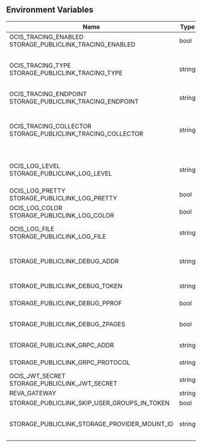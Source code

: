 ## Environment Variables

| Name | Type | Default Value | Description |
|------|------|---------------|-------------|
| OCIS_TRACING_ENABLED<br/>STORAGE_PUBLICLINK_TRACING_ENABLED | bool | false | Activates tracing.|
| OCIS_TRACING_TYPE<br/>STORAGE_PUBLICLINK_TRACING_TYPE | string |  | The type of tracing. Defaults to "", which is the same as "jaeger". Allowed tracing types are "jaeger" and "" as of now.|
| OCIS_TRACING_ENDPOINT<br/>STORAGE_PUBLICLINK_TRACING_ENDPOINT | string |  | The endpoint of the tracing agent.|
| OCIS_TRACING_COLLECTOR<br/>STORAGE_PUBLICLINK_TRACING_COLLECTOR | string |  | The HTTP endpoint for sending spans directly to a collector, i.e. http://jaeger-collector:14268/api/traces. Only used if the tracing endpoint is unset.|
| OCIS_LOG_LEVEL<br/>STORAGE_PUBLICLINK_LOG_LEVEL | string |  | The log level. Valid values are: "panic", "fatal", "error", "warn", "info", "debug", "trace".|
| OCIS_LOG_PRETTY<br/>STORAGE_PUBLICLINK_LOG_PRETTY | bool | false | Activates pretty log output.|
| OCIS_LOG_COLOR<br/>STORAGE_PUBLICLINK_LOG_COLOR | bool | false | Activates colorized log output.|
| OCIS_LOG_FILE<br/>STORAGE_PUBLICLINK_LOG_FILE | string |  | The path to the log file. Activates logging to this file if set.|
| STORAGE_PUBLICLINK_DEBUG_ADDR | string | 127.0.0.1:9179 | Bind address of the debug server, where metrics, health, config and debug endpoints will be exposed.|
| STORAGE_PUBLICLINK_DEBUG_TOKEN | string |  | Token to secure the metrics endpoint|
| STORAGE_PUBLICLINK_DEBUG_PPROF | bool | false | Enables pprof, which can be used for profiling|
| STORAGE_PUBLICLINK_DEBUG_ZPAGES | bool | false | Enables zpages, which can be used for collecting and viewing in-memory traces.|
| STORAGE_PUBLICLINK_GRPC_ADDR | string | 127.0.0.1:9178 | The address of the grpc service.|
| STORAGE_PUBLICLINK_GRPC_PROTOCOL | string | tcp | The transport protocol of the grpc service.|
| OCIS_JWT_SECRET<br/>STORAGE_PUBLICLINK_JWT_SECRET | string |  | The secret to mint and validate jwt tokens.|
| REVA_GATEWAY | string | 127.0.0.1:9142 | The CS3 gateway endpoint|
| STORAGE_PUBLICLINK_SKIP_USER_GROUPS_IN_TOKEN | bool | false | |
| STORAGE_PUBLICLINK_STORAGE_PROVIDER_MOUNT_ID | string | 7993447f-687f-490d-875c-ac95e89a62a4 | |
